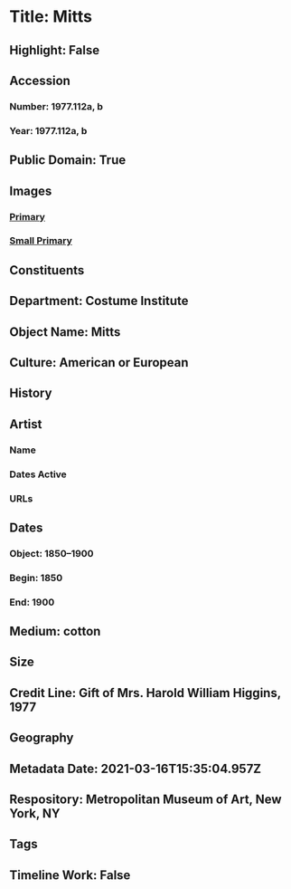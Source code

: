 # Title: Mitts
## Highlight: False
## Accession
### Number: 1977.112a, b
### Year: 1977.112a, b
## Public Domain: True
## Images
### [Primary](https://images.metmuseum.org/CRDImages/ci/original/1977.112ab.jpg)
### [Small Primary](https://images.metmuseum.org/CRDImages/ci/web-large/1977.112ab.jpg)
## Constituents
## Department: Costume Institute
## Object Name: Mitts
## Culture: American or European
## History
## Artist
### Name
### Dates Active
### URLs
## Dates
### Object: 1850–1900
### Begin: 1850
### End: 1900
## Medium: cotton
## Size
## Credit Line: Gift of Mrs. Harold William Higgins, 1977
## Geography
## Metadata Date: 2021-03-16T15:35:04.957Z
## Respository: Metropolitan Museum of Art, New York, NY
## Tags
## Timeline Work: False